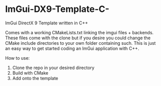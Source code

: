 # ImGui-DX9-Template-C-
ImGui DirectX 9 Template written in C++

Comes with a working CMakeLists.txt linking the imgui files + backends.
These files come with the clone but if you desire you could change the CMake include directories to your own folder containing such.
This is just an easy way to get started coding an ImGui application with C++.

How to use:

1. Clone the repo in your desired directory
2. Build with CMake
3. Add onto the template
